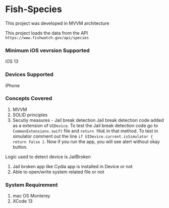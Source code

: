# Fish-Species

This project was developed in MVVM architecture 

This project loads the data from the API `https://www.fishwatch.gov/api/species`

### Minimum iOS vevrsion Supported

iOS 13

### Devices Supported
  iPhone

### Concepts Covered 
1. MVVM
2. SOLID principles
3. Secutiy measures - Jail break detection
  Jail break detection code added as a extension of `UIDevice`. To test the Jail break detection code go to `CommonExtensions.swift` file and `return TRUE` in that method. To test in simulator comment out the line `if UIDevice.current.isSimulator { return false }`. Now if you run the app, you will see alert without okay button.
  
 Logic used to detect device is JailBroken
 1. Jail broken app like Cydia app is installed in Device or not
 2. Able to open/write system related file or not


### System Requirement
 1. mac OS Monterey
 2. XCode 13
